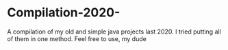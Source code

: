 # Compilation-2020-
A compilation of my old and simple java projects last 2020. I tried putting all of them in one method. Feel free to use, my dude
